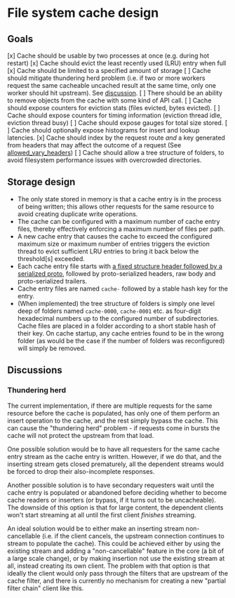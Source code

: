 # File system cache design

## Goals

[x] Cache should be usable by two processes at once (e.g. during hot restart)
[x] Cache should evict the least recently used (LRU) entry when full
[x] Cache should be limited to a specified amount of storage
[ ] Cache should mitigate thundering herd problem (i.e. if two or more workers request the same cacheable uncached result at the same time, only one worker should hit upstream). See [discussion](#thundering-herd).
[ ] There should be an ability to remove objects from the cache with some kind of API call.
[ ] Cache should expose counters for eviction stats (files evicted, bytes evicted).
[ ] Cache should expose counters for timing information (eviction thread idle, eviction thread busy)
[ ] Cache should expose gauges for total size stored.
[ ] Cache should optionally expose histograms for insert and lookup latencies.
[x] Cache should index by the request route *and* a key generated from headers that may affect the outcome of a request (See [allowed_vary_headers](https://www.envoyproxy.io/docs/envoy/latest/api-v3/extensions/filters/http/cache/v3/cache.proto.html))
[ ] Cache should allow a tree structure of folders, to avoid filesystem performance issues with overcrowded directories.

## Storage design

* The only state stored in memory is that a cache entry is in the process of being written; this allows other requests for the same resource to avoid creating duplicate write operations.
* The cache can be configured with a maximum number of cache entry files, thereby effectively enforcing a maximum number of files per path.
* A new cache entry that causes the cache to exceed the configured maximum size or maximum number of entries triggers the eviction thread to evict sufficient LRU entries to bring it back below the threshold\[s\] exceeded.
* Each cache entry file starts with [a fixed structure header followed by a serialized proto](cache_file_header.proto), followed by proto-serialized headers, raw body and proto-serialized trailers.
* Cache entry files are named `cache-` followed by a stable hash key for the entry.
* (When implemented) the tree structure of folders is simply one level deep of folders named `cache-0000`, `cache-0001` etc. as four-digit hexadecimal numbers up to the configured number of subdirectories. Cache files are placed in a folder according to a short stable hash of their key. On cache startup, any cache entries found to be in the wrong folder (as would be the case if the number of folders was reconfigured) will simply be removed.

## Discussions

<a name="thundering-herd"></a>
### Thundering herd

The current implementation, if there are multiple requests for the same resource before the cache is populated, has only one of them perform an insert operation to the cache, and the rest simply bypass the cache. This can cause the "thundering herd" problem - if requests come in bursts the cache will not protect the upstream from that load.

One possible solution would be to have all requesters for the same cache entry stream as the cache entry is written. However, if we do that, and the inserting stream gets closed prematurely, all the dependent streams would be forced to drop their also-incomplete responses.

Another possible solution is to have secondary requesters wait until the cache entry is populated or abandoned before deciding whether to become cache readers or inserters (or bypass, if it turns out to be uncacheable). The downside of this option is that for large content, the dependent clients won't start streaming at all until the first client *finishes* streaming.

An ideal solution would be to either make an inserting stream non-cancellable (i.e. if the client cancels, the upstream connection continues to stream to populate the cache). This could be achieved either by using the existing stream and adding a "non-cancellable" feature in the core (a bit of a large scale change), or by making insertion not use the existing stream at all, instead creating its own client. The problem with that option is that ideally the client would only pass through the filters that are upstream of the cache filter, and there is currently no mechanism for creating a new "partial filter chain" client like this.
